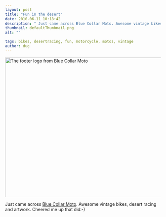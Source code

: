 ```yaml
---
layout: post
title: "Fun in the desert"
date: 2010-06-11 10:18:42
description: " Just came across Blue Collar Moto. Awesome vintage bikes, desert racing and artwork. Cheered me up that did -- -)&#8230;"
thumbnail: defaultThumbnail.png
alt: ""

tags: bikes, desertracing, fun, motorcycle, motos, vintage
author: dug
---
```


<p><a href="http://www.donkeyontheedge.com/assets_c/2010/06/nuremberg-chronicles-danceofdeath-504.html" onclick="window.open('http://www.donkeyontheedge.com/assets_c/2010/06/nuremberg-chronicles-danceofdeath-504.html','popup','width=660,height=560,scrollbars=no,resizable=no,toolbar=no,directories=no,location=no,menubar=no,status=no,left=0,top=0'); return false"><img src="http://www.donkeyontheedge.com/assets_c/2010/06/nuremberg-chronicles-danceofdeath-thumb-535x453-504.jpg" width="535" height="453" alt="The footer logo from Blue Collar Moto"  style="" /></a></p>

<p>Just came across <a href="http://newbluecollarmoto.blogspot.com/">Blue Collar Moto</a>. Awesome vintage bikes, desert racing and artwork. Cheered me up that did:-)</p>
